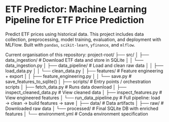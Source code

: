 # ETF Predictor: Machine Learning Pipeline for ETF Price Prediction

Predict ETF prices using historical data. This project includes data collection, preprocessing, model training, evaluation, and deployment with MLFlow. Built with `pandas`, `scikit-learn`, `yfinance`, and `mlflow`. 

Current organisation of this repository:
project-root/
├── src/
│   ├── data_ingestion/          # Download ETF data and store in SQLite
│   │   └── data_ingestion.py
│   ├── data_pipeline/           # Load and clean raw data
│   │   ├── load_data.py
│   │   └── clean_data.py
│   ├── features/                # Feature engineering + export
│   │   ├── feature_engineering.py
│   │   └── save.py              # save_features_to_sqlite()
│
├── scripts/                     # Entry points / orchestration scripts
│   ├── fetch_data.py            # Runs data download
│   ├── inspect_cleaned_data.py  # View cleaned data
│   ├── inspect_features.py      # View engineered features
│   └── run_data_pipeline.py     # Full pipeline: load → clean → build features → save
│
├── data/                        # Data artifacts
│   ├── raw/                     # Downloaded raw data
│   └── processed/               # Final SQLite DB with enriched features
│
└── environment.yml              # Conda environment specification
